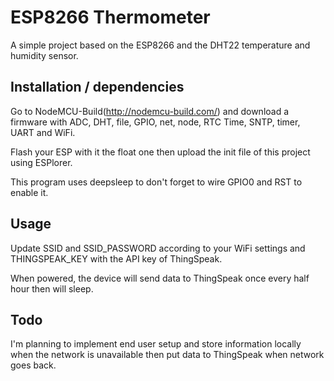 # ESP8266 Thermometer

A simple project based on the ESP8266 and the DHT22 temperature and humidity sensor.

## Installation / dependencies

Go to NodeMCU-Build(http://nodemcu-build.com/) and download a firmware with ADC, DHT, file, GPIO, net, node, RTC Time, SNTP, timer, UART and WiFi.

Flash your ESP with it the float one then upload the init file of this project using ESPlorer.

This program uses deepsleep to don't forget to wire GPIO0 and RST to enable it.

## Usage

Update SSID and SSID_PASSWORD according to your WiFi settings and THINGSPEAK_KEY with the API key of ThingSpeak.

When powered, the device will send data to ThingSpeak once every half hour then will sleep.

## Todo

I'm planning to implement end user setup and store information locally when the network is unavailable then put data to ThingSpeak when network goes back.
